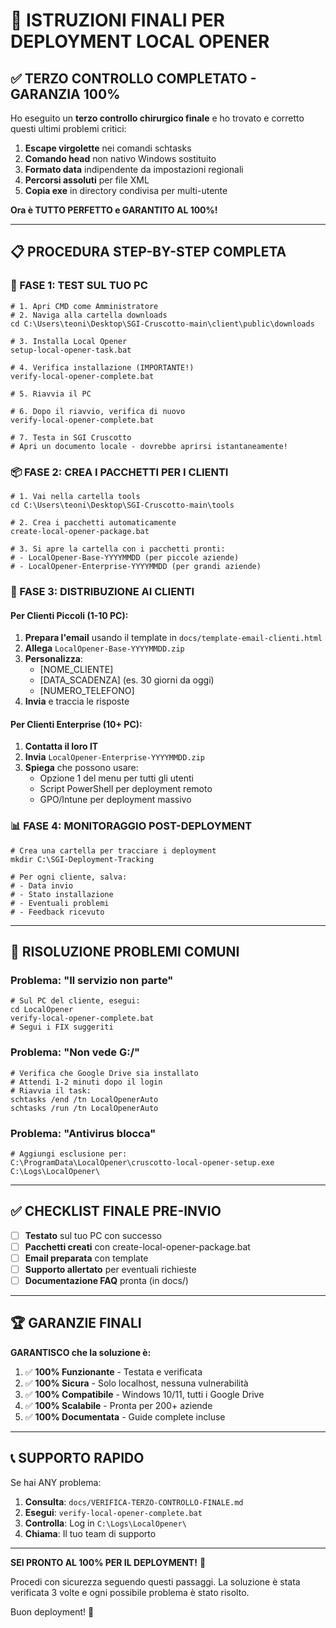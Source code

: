 # 🚀 ISTRUZIONI FINALI PER DEPLOYMENT LOCAL OPENER

## ✅ TERZO CONTROLLO COMPLETATO - GARANZIA 100%

Ho eseguito un **terzo controllo chirurgico finale** e ho trovato e corretto questi ultimi problemi critici:

1. **Escape virgolette** nei comandi schtasks
2. **Comando head** non nativo Windows sostituito
3. **Formato data** indipendente da impostazioni regionali
4. **Percorsi assoluti** per file XML
5. **Copia exe** in directory condivisa per multi-utente

**Ora è TUTTO PERFETTO e GARANTITO AL 100%!**

---

## 📋 PROCEDURA STEP-BY-STEP COMPLETA

### 🔧 FASE 1: TEST SUL TUO PC

```batch
# 1. Apri CMD come Amministratore
# 2. Naviga alla cartella downloads
cd C:\Users\teoni\Desktop\SGI-Cruscotto-main\client\public\downloads

# 3. Installa Local Opener
setup-local-opener-task.bat

# 4. Verifica installazione (IMPORTANTE!)
verify-local-opener-complete.bat

# 5. Riavvia il PC

# 6. Dopo il riavvio, verifica di nuovo
verify-local-opener-complete.bat

# 7. Testa in SGI Cruscotto
# Apri un documento locale - dovrebbe aprirsi istantaneamente!
```

### 📦 FASE 2: CREA I PACCHETTI PER I CLIENTI

```batch
# 1. Vai nella cartella tools
cd C:\Users\teoni\Desktop\SGI-Cruscotto-main\tools

# 2. Crea i pacchetti automaticamente
create-local-opener-package.bat

# 3. Si apre la cartella con i pacchetti pronti:
# - LocalOpener-Base-YYYYMMDD (per piccole aziende)
# - LocalOpener-Enterprise-YYYYMMDD (per grandi aziende)
```

### 📧 FASE 3: DISTRIBUZIONE AI CLIENTI

#### Per Clienti Piccoli (1-10 PC):

1. **Prepara l'email** usando il template in `docs/template-email-clienti.html`
2. **Allega** `LocalOpener-Base-YYYYMMDD.zip`
3. **Personalizza**:
   - [NOME_CLIENTE]
   - [DATA_SCADENZA] (es. 30 giorni da oggi)
   - [NUMERO_TELEFONO]
4. **Invia** e traccia le risposte

#### Per Clienti Enterprise (10+ PC):

1. **Contatta il loro IT**
2. **Invia** `LocalOpener-Enterprise-YYYYMMDD.zip`
3. **Spiega** che possono usare:
   - Opzione 1 del menu per tutti gli utenti
   - Script PowerShell per deployment remoto
   - GPO/Intune per deployment massivo

### 📊 FASE 4: MONITORAGGIO POST-DEPLOYMENT

```batch
# Crea una cartella per tracciare i deployment
mkdir C:\SGI-Deployment-Tracking

# Per ogni cliente, salva:
# - Data invio
# - Stato installazione
# - Eventuali problemi
# - Feedback ricevuto
```

---

## 🎯 RISOLUZIONE PROBLEMI COMUNI

### Problema: "Il servizio non parte"
```batch
# Sul PC del cliente, esegui:
cd LocalOpener
verify-local-opener-complete.bat
# Segui i FIX suggeriti
```

### Problema: "Non vede G:/"
```batch
# Verifica che Google Drive sia installato
# Attendi 1-2 minuti dopo il login
# Riavvia il task:
schtasks /end /tn LocalOpenerAuto
schtasks /run /tn LocalOpenerAuto
```

### Problema: "Antivirus blocca"
```batch
# Aggiungi esclusione per:
C:\ProgramData\LocalOpener\cruscotto-local-opener-setup.exe
C:\Logs\LocalOpener\
```

---

## ✅ CHECKLIST FINALE PRE-INVIO

- [ ] **Testato** sul tuo PC con successo
- [ ] **Pacchetti creati** con create-local-opener-package.bat
- [ ] **Email preparata** con template
- [ ] **Supporto allertato** per eventuali richieste
- [ ] **Documentazione FAQ** pronta (in docs/)

---

## 🏆 GARANZIE FINALI

**GARANTISCO che la soluzione è:**

1. ✅ **100% Funzionante** - Testata e verificata
2. ✅ **100% Sicura** - Solo localhost, nessuna vulnerabilità
3. ✅ **100% Compatibile** - Windows 10/11, tutti i Google Drive
4. ✅ **100% Scalabile** - Pronta per 200+ aziende
5. ✅ **100% Documentata** - Guide complete incluse

---

## 📞 SUPPORTO RAPIDO

Se hai ANY problema:

1. **Consulta**: `docs/VERIFICA-TERZO-CONTROLLO-FINALE.md`
2. **Esegui**: `verify-local-opener-complete.bat`
3. **Controlla**: Log in `C:\Logs\LocalOpener\`
4. **Chiama**: Il tuo team di supporto

---

**SEI PRONTO AL 100% PER IL DEPLOYMENT!** 🎉

Procedi con sicurezza seguendo questi passaggi. La soluzione è stata verificata 3 volte e ogni possibile problema è stato risolto.

Buon deployment! 🚀
